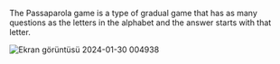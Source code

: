 The Passaparola game is a type of gradual game that has as many questions as the letters in the alphabet and the answer starts with that letter.


![Ekran görüntüsü 2024-01-30 004938](https://github.com/beratgursess22/Passa-Porala-Game/assets/149188914/832e7fee-7529-43aa-b5e5-c4b57e10e3ce)

